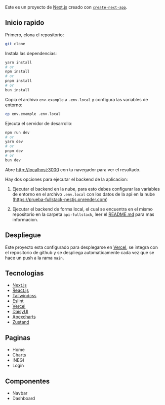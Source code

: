 Este es un proyecto de [Next.js](https://nextjs.org/) creado con [`create-next-app`]("https://nextjs.org/docs/api-reference/create-next-app").

## Inicio rapido

Primero, clona el repositorio:

```bash
git clone
```

Instala las dependencias:

```bash
yarn install
# or
npm install
# or
pnpm install
# or
bun install
```

Copia el archivo `env.example` a `.env.local` y configura las variables de entorno:

```bash
cp env.example .env.local
```

Ejecuta el servidor de desarrollo:

```bash
npm run dev
# or
yarn dev
# or
pnpm dev
# or
bun dev
```

Abre [http://localhost:3000](http://localhost:3000) con tu navegador para ver el resultado.

Hay dos opciones para ejecutar el backend de la aplicacion:

1. Ejecutar el backend en la nube, para esto debes configurar las variables de entorno en el archivo `.env.local` con los datos de la api en la nube (https://prueba-fullstack-nestjs.onrender.com) 

2. Ejecutar el backend de forma local, el cual se encuentra en el mismo repositorio en la carpeta `api-fullstack`, leer el [README.md](../api-fullstack/README.md) para mas informacion.


## Despliegue

Este proyecto esta configurado para desplegarse en [Vercel](https://vercel.com/), se integra con el repositorio de github y se despliega automaticamente cada vez que se hace un push a la rama `main`.

## Tecnologias

- [Next.js](https://nextjs.org/)
- [React.js](https://reactjs.org/)
- [Tailwindcss](https://tailwindcss.com/)
- [Eslint](https://eslint.org/)
- [Vercel](https://vercel.com/)
- [DaisyUI](https://daisyui.com/)
- [Apexcharts](https://apexcharts.com/)
- [Zustand](https://docs.pmnd.rs/zustand/getting-started/introduction)


## Paginas

- Home
- Charts
- INEGI
- Login

## Componentes

- Navbar
- Dashboard





